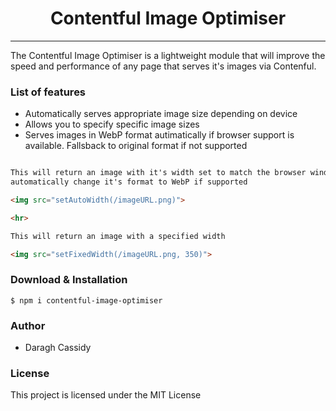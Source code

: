 <h1 align="center"> Contentful Image Optimiser </h1>

<hr/>

<p>The Contentful Image Optimiser is a lightweight module that will improve the speed and performance of any page that serves it's images via Contenful.</p>

<h3> List of features </h3>

<ul>
  <li>Automatically serves appropriate image size depending on device</li>
  <li>Allows you to specify specific image sizes</li>
  <li>Serves images in WebP format autimatically if browser support is available. Fallsback to original format if not supported</li>
</ul>



```html

This will return an image with it's width set to match the browser window width. It will also
automatically change it's format to WebP if supported

<img src="setAutoWidth(/imageURL.png)">

<hr>

This will return an image with a specified width

<img src="setFixedWidth(/imageURL.png, 350)">

```



<h3> Download & Installation </h3>

```shell
$ npm i contentful-image-optimiser
```
<h3>Author</h3>
<ul>
  <li>Daragh Cassidy</li>
</ul>

<h3>License</h3>

This project is licensed under the MIT License